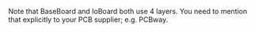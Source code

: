 
Note that BaseBoard and IoBoard both use 4 layers.  You need to mention
that explicitly to your PCB supplier; e.g. PCBway.
